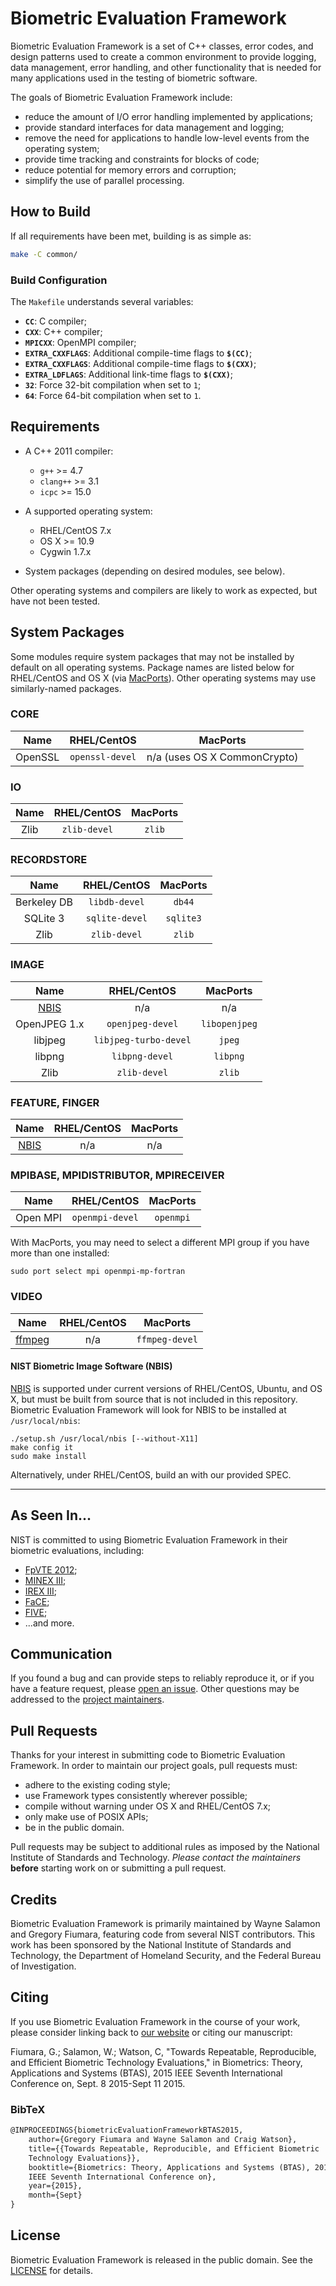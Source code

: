 Biometric Evaluation Framework
==============================
Biometric Evaluation Framework is a set of C++ classes, error codes, and design
patterns used to create a common environment to provide logging, data
management, error handling, and other functionality that is needed for many
applications used in the testing of biometric software.

The goals of Biometric Evaluation Framework include:
 * reduce the amount of I/O error handling implemented by applications;
 * provide standard interfaces for data management and logging;
 * remove the need for applications to handle low-level events from the 
   operating system;
 * provide time tracking and constraints for blocks of code;
 * reduce potential for memory errors and corruption;
 * simplify the use of parallel processing.

How to Build
------------
If all requirements have been met, building is as simple as:
```bash
make -C common/
```

### Build Configuration
The `Makefile` understands several variables:
 * **`CC`**: C compiler;
 * **`CXX`**: C++ compiler;
 * **`MPICXX`**: OpenMPI compiler;
 * **`EXTRA_CXXFLAGS`**: Additional compile-time flags to **`$(CC)`**;
 * **`EXTRA_CXXFLAGS`**: Additional compile-time flags to **`$(CXX)`**;
 * **`EXTRA_LDFLAGS`**: Additional link-time flags to **`$(CXX)`**;
 * **`32`**: Force 32-bit compilation when set to `1`;
 * **`64`**: Force 64-bit compilation when set to `1`.

Requirements
------------
 * A C++ 2011 compiler:
	* `g++` >= 4.7
	* `clang++` >= 3.1
	* `icpc` >= 15.0

 * A supported operating system:
	* RHEL/CentOS 7.x
	* OS X >= 10.9
	* Cygwin 1.7.x
	
 * System packages (depending on desired modules, see below).

Other operating systems and compilers are likely to work as expected, but have
not been tested.
 
System Packages
---------------
Some modules require system packages that may not be installed by default on
all operating systems. Package names are listed below for RHEL/CentOS and OS X
(via [MacPorts](https://www.macports.org)). Other operating systems may use
similarly-named packages.

### CORE
| Name         | RHEL/CentOS           | MacPorts                     |
|:------------:|:---------------------:|:----------------------------:|
| OpenSSL      | `openssl-devel`       | n/a (uses OS X CommonCrypto) |

### IO
| Name         | RHEL/CentOS  | MacPorts |
|:------------:|:------------:|:--------:|
| Zlib         | `zlib-devel` | `zlib`   |

### RECORDSTORE
| Name         | RHEL/CentOS    | MacPorts  |
|:------------:|:--------------:|:---------:|
| Berkeley DB  | `libdb-devel`  | `db44`    |
| SQLite 3     | `sqlite-devel` | `sqlite3` |
| Zlib         | `zlib-devel`   | `zlib`    |

### IMAGE
| Name                                        | RHEL/CentOS           | MacPorts      |
|:-------------------------------------------:|:---------------------:|:-------------:|
| [NBIS](http://nist.gov/itl/iad/ig/nbis.cfm) | n/a                   | n/a           |
| OpenJPEG 1.x                                | `openjpeg-devel`      | `libopenjpeg` |
| libjpeg                                     | `libjpeg-turbo-devel` | `jpeg`        |
| libpng                                      | `libpng-devel`        | `libpng`      |
| Zlib                                        | `zlib-devel`          | `zlib`        |

### FEATURE, FINGER
| Name                                        | RHEL/CentOS           | MacPorts      |
|:-------------------------------------------:|:---------------------:|:-------------:|
| [NBIS](http://nist.gov/itl/iad/ig/nbis.cfm) | n/a                   | n/a           |

### MPIBASE, MPIDISTRIBUTOR, MPIRECEIVER
| Name         | RHEL/CentOS     | MacPorts  |
|:------------:|:---------------:|:---------:|
| Open MPI     | `openmpi-devel` | `openmpi` |

With MacPorts, you may need to select a different MPI group if you have more than one
installed:

`sudo port select mpi openmpi-mp-fortran`

### VIDEO
| Name                        | RHEL/CentOS | MacPorts       |
|:---------------------------:|:-----------:|:--------------:|
| [ffmpeg](http://ffmpeg.org) | n/a         | `ffmpeg-devel` |


#### NIST Biometric Image Software (NBIS)
[NBIS](http://nist.gov/itl/iad/ig/nbis.cfm) is supported under current versions
of RHEL/CentOS, Ubuntu, and OS X, but must be built from source that is not
included in this repository. Biometric Evaluation Framework will look for NBIS
to be installed at `/usr/local/nbis`:

```
./setup.sh /usr/local/nbis [--without-X11]
make config it
sudo make install
```

Alternatively, under RHEL/CentOS, build an with our provided SPEC.

---

As Seen In...
-------------
NIST is committed to using Biometric Evaluation Framework in their biometric
evaluations, including:

 * [FpVTE 2012](http://www.nist.gov/itl/iad/ig/fpvte2012.cfm);
 * [MINEX III](http://www.nist.gov/itl/iad/ig/minexiii.cfm);
 * [IREX III](http://www.nist.gov/itl/iad/ig/irexiii.cfm);
 * [FaCE](http://www.nist.gov/itl/iad/ig/facechallenges.cfm);
 * [FIVE](http://www.nist.gov/itl/iad/ig/five.cfm);
 * ...and more.

Communication
-------------
If you found a bug and can provide steps to reliably reproduce it, or if you
have a feature request, please
[open an issue](https://github.com/usnistgov/BiometricEvaluation/issues). Other
questions may be addressed to the 
[project maintainers](mailto:beframework@nist.gov).

Pull Requests
-------------
Thanks for your interest in submitting code to Biometric Evaluation Framework.
In order to maintain our project goals, pull requests must:
 * adhere to the existing coding style;
 * use Framework types consistently wherever possible;
 * compile without warning under OS X and RHEL/CentOS 7.x;
 * only make use of POSIX APIs;
 * be in the public domain.

Pull requests may be subject to additional rules as imposed by the National
Institute of Standards and Technology. *Please contact the maintainers*
**before** starting work on or submitting a pull request.

Credits
-------
Biometric Evaluation Framework is primarily maintained by Wayne Salamon and
Gregory Fiumara, featuring code from several NIST contributors. This work has
been sponsored by the National Institute of Standards and Technology, the
Department of Homeland Security, and the Federal Bureau of Investigation.

Citing
------
If you use Biometric Evaluation Framework in the course of your work, please
consider linking back to
[our website](http://www.nist.gov/itl/iad/ig/framework.cfm) or citing our
manuscript:

Fiumara, G.; Salamon, W.; Watson, C, "Towards Repeatable, Reproducible, and
Efficient Biometric Technology Evaluations," in Biometrics: Theory,
Applications and Systems (BTAS), 2015 IEEE Seventh International Conference on,
Sept. 8 2015-Sept 11 2015.

### BibTeX
```latex
@INPROCEEDINGS{biometricEvaluationFrameworkBTAS2015,
	author={Gregory Fiumara and Wayne Salamon and Craig Watson},
	title={{Towards Repeatable, Reproducible, and Efficient Biometric
	Technology Evaluations}},
	booktitle={Biometrics: Theory, Applications and Systems (BTAS), 2015
	IEEE Seventh International Conference on}, 
	year={2015},
	month={Sept}
}
```

License
-------
Biometric Evaluation Framework is released in the public domain. See the 
[LICENSE](https://github.com/usnistgov/BiometricEvaluation/blob/master/LICENSE.md)
for details.

